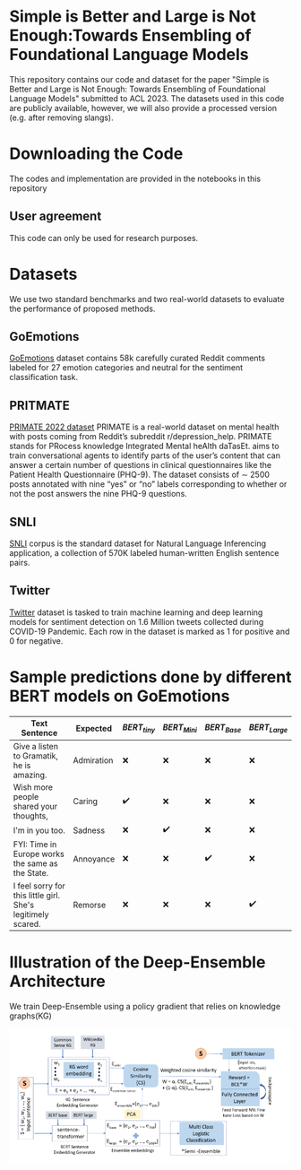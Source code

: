 # Simple is Better and Large is Not Enough:Towards Ensembling of Foundational Language Models
This repository contains our code and dataset for the paper "Simple is Better and Large is Not Enough:
Towards Ensembling of Foundational Language Models" submitted to ACL 2023. The datasets used in this code are publicly available, however, we will also provide a processed version (e.g. after removing slangs).





# Downloading the Code
The codes and implementation are provided in the notebooks in this repository

## User agreement
This code can only be used for research purposes. 


# Datasets
 We use two standard benchmarks and two real-world datasets to evaluate the performance of proposed methods.
 



## GoEmotions
[GoEmotions](https://huggingface.co/datasets/go_emotions)
dataset contains 58k carefully curated Reddit comments labeled for 27 emotion categories and neutral for the sentiment classification task.

## PRITMATE
[PRIMATE 2022 dataset](https://github.com/primate-mh/Primate2022)
 PRIMATE is a real-world dataset on mental health with posts coming from Reddit’s subreddit r/depression_help. PRIMATE stands for PRocess knowledge Integrated Mental heAlth daTasEt.  aims to train conversational agents to identify parts of the user’s content that can answer a certain number of questions in clinical questionnaires like the Patient Health Questionnaire (PHQ-9). The dataset consists of ∼ 2500 posts annotated with nine “yes” or “no” labels corresponding to whether or not the post answers the nine PHQ-9 questions.

## SNLI
[SNLI](https://huggingface.co/datasets/snli)
corpus is the standard dataset for Natural Language Inferencing application, a collection of 570K labeled human-written English sentence pairs.

## Twitter 
[Twitter](https://github.com/thepanacealab/covid19_twitter)
dataset is tasked to train machine learning and deep learning models for sentiment detection on 1.6 Million tweets collected during COVID-19 Pandemic. Each row in the dataset is marked as 1 for positive and 0 for negative.

# Sample predictions done by different BERT models on GoEmotions

| Text Sentence                                          | Expected   | $BERT_{tiny}$            | $BERT_{Mini}$            | $BERT_{Base}$            | $BERT_{Large}$           |
|-----------------------------------------------------------------------------|------------|--------------------------|--------------------------|--------------------------|--------------------------|
| Give a listen to Gramatik, he is amazing.                              | Admiration | :x: | :x: | :x: | :x: |
| Wish more people shared your thoughts,   | Caring | :heavy_check_mark:  | :x:  | :x:  | :x:  | |
| I'm in you too.                                           | Sadness    | :x:  | :heavy_check_mark:  | :x:  | :x:  |
|FYI: Time in Europe works the same as the State. |  Annoyance  | :x:  | :x:  | :heavy_check_mark:  | :x:  |
| I feel sorry for this little girl. She's legitimely scared.            | Remorse    | :x:  | :x:  | :x:  | :heavy_check_mark: |



# Illustration of the Deep-Ensemble Architecture

We train Deep-Ensemble using a policy gradient that relies on
knowledge graphs(KG)

![Architecture](Architecture.png)